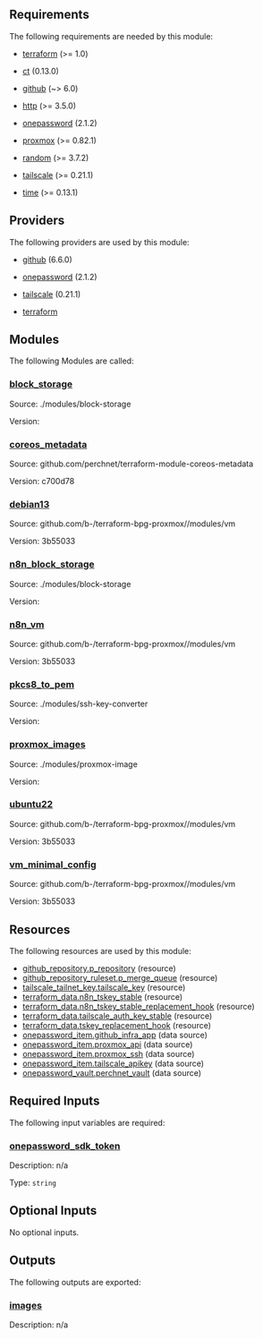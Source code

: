 <!-- BEGIN_TF_DOCS -->
## Requirements

The following requirements are needed by this module:

- <a name="requirement_terraform"></a> [terraform](#requirement\_terraform) (>= 1.0)

- <a name="requirement_ct"></a> [ct](#requirement\_ct) (0.13.0)

- <a name="requirement_github"></a> [github](#requirement\_github) (~> 6.0)

- <a name="requirement_http"></a> [http](#requirement\_http) (>= 3.5.0)

- <a name="requirement_onepassword"></a> [onepassword](#requirement\_onepassword) (2.1.2)

- <a name="requirement_proxmox"></a> [proxmox](#requirement\_proxmox) (>= 0.82.1)

- <a name="requirement_random"></a> [random](#requirement\_random) (>= 3.7.2)

- <a name="requirement_tailscale"></a> [tailscale](#requirement\_tailscale) (>= 0.21.1)

- <a name="requirement_time"></a> [time](#requirement\_time) (>= 0.13.1)

## Providers

The following providers are used by this module:

- <a name="provider_github"></a> [github](#provider\_github) (6.6.0)

- <a name="provider_onepassword"></a> [onepassword](#provider\_onepassword) (2.1.2)

- <a name="provider_tailscale"></a> [tailscale](#provider\_tailscale) (0.21.1)

- <a name="provider_terraform"></a> [terraform](#provider\_terraform)

## Modules

The following Modules are called:

### <a name="module_block_storage"></a> [block\_storage](#module\_block\_storage)

Source: ./modules/block-storage

Version:

### <a name="module_coreos_metadata"></a> [coreos\_metadata](#module\_coreos\_metadata)

Source: github.com/perchnet/terraform-module-coreos-metadata

Version: c700d78

### <a name="module_debian13"></a> [debian13](#module\_debian13)

Source: github.com/b-/terraform-bpg-proxmox//modules/vm

Version: 3b55033

### <a name="module_n8n_block_storage"></a> [n8n\_block\_storage](#module\_n8n\_block\_storage)

Source: ./modules/block-storage

Version:

### <a name="module_n8n_vm"></a> [n8n\_vm](#module\_n8n\_vm)

Source: github.com/b-/terraform-bpg-proxmox//modules/vm

Version: 3b55033

### <a name="module_pkcs8_to_pem"></a> [pkcs8\_to\_pem](#module\_pkcs8\_to\_pem)

Source: ./modules/ssh-key-converter

Version:

### <a name="module_proxmox_images"></a> [proxmox\_images](#module\_proxmox\_images)

Source: ./modules/proxmox-image

Version:

### <a name="module_ubuntu22"></a> [ubuntu22](#module\_ubuntu22)

Source: github.com/b-/terraform-bpg-proxmox//modules/vm

Version: 3b55033

### <a name="module_vm_minimal_config"></a> [vm\_minimal\_config](#module\_vm\_minimal\_config)

Source: github.com/b-/terraform-bpg-proxmox//modules/vm

Version: 3b55033

## Resources

The following resources are used by this module:

- [github_repository.p_repository](https://registry.terraform.io/providers/integrations/github/latest/docs/resources/repository) (resource)
- [github_repository_ruleset.p_merge_queue](https://registry.terraform.io/providers/integrations/github/latest/docs/resources/repository_ruleset) (resource)
- [tailscale_tailnet_key.tailscale_key](https://registry.terraform.io/providers/tailscale/tailscale/latest/docs/resources/tailnet_key) (resource)
- [terraform_data.n8n_tskey_stable](https://registry.terraform.io/providers/hashicorp/terraform/latest/docs/resources/data) (resource)
- [terraform_data.n8n_tskey_stable_replacement_hook](https://registry.terraform.io/providers/hashicorp/terraform/latest/docs/resources/data) (resource)
- [terraform_data.tailscale_auth_key_stable](https://registry.terraform.io/providers/hashicorp/terraform/latest/docs/resources/data) (resource)
- [terraform_data.tskey_replacement_hook](https://registry.terraform.io/providers/hashicorp/terraform/latest/docs/resources/data) (resource)
- [onepassword_item.github_infra_app](https://registry.terraform.io/providers/1Password/onepassword/2.1.2/docs/data-sources/item) (data source)
- [onepassword_item.proxmox_api](https://registry.terraform.io/providers/1Password/onepassword/2.1.2/docs/data-sources/item) (data source)
- [onepassword_item.proxmox_ssh](https://registry.terraform.io/providers/1Password/onepassword/2.1.2/docs/data-sources/item) (data source)
- [onepassword_item.tailscale_apikey](https://registry.terraform.io/providers/1Password/onepassword/2.1.2/docs/data-sources/item) (data source)
- [onepassword_vault.perchnet_vault](https://registry.terraform.io/providers/1Password/onepassword/2.1.2/docs/data-sources/vault) (data source)

## Required Inputs

The following input variables are required:

### <a name="input_onepassword_sdk_token"></a> [onepassword\_sdk\_token](#input\_onepassword\_sdk\_token)

Description: n/a

Type: `string`

## Optional Inputs

No optional inputs.

## Outputs

The following outputs are exported:

### <a name="output_images"></a> [images](#output\_images)

Description: n/a
<!-- END_TF_DOCS -->
